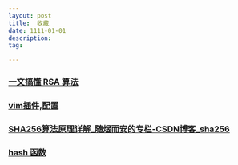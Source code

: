 ```yaml
---
layout: post
title:  收藏
date: 1111-01-01
description:  
tag: 

---
```



### [一文搞懂 RSA 算法](https://zhuanlan.zhihu.com/p/44185847)
### [vim插件,配置  ](https://eonun.com/2019/08/10/vim%E6%8F%92%E4%BB%B6/)

### [SHA256算法原理详解_随煜而安的专栏-CSDN博客_sha256 ]( https://blog.csdn.net/u011583927/article/details/80905740)

### [hash 函数]( https://blog.csdn.net/yt618121/article/details/81162836?utm_medium=distribute.pc_relevant.none-task-blog-BlogCommendFromMachineLearnPai2-1.compare&depth_1-utm_source=distribute.pc_relevant.none-task-blog-BlogCommendFromMachineLearnPai2-1.compare)


